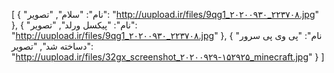 
[
  {
    "نام": "سلام",
    "تصویر": "http://uupload.ir/files/9qg1_۲۰۲۰۰۹۳۰_۲۲۳۷۰۸.jpg"
  },
  {
    "نام": "پیکسل ورلد",
    "تصویر": "http://uupload.ir/files/9qg1_۲۰۲۰۰۹۳۰_۲۲۳۷۰۸.jpg"
  },
  {
    "نام": "پی وی پی سرور دساخته شد",
    "تصویر": "http://uupload.ir/files/32gx_screenshot_۲۰۲۰۰۹۲۹-۱۵۲۹۲۵_minecraft.jpg"
  }
]
